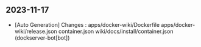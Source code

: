 
## 2023-11-17
 * [Auto Generation] Changes : apps/docker-wiki/Dockerfile apps/docker-wiki/release.json container.json wiki/docs/install/container.json (dockserver-bot[bot])
